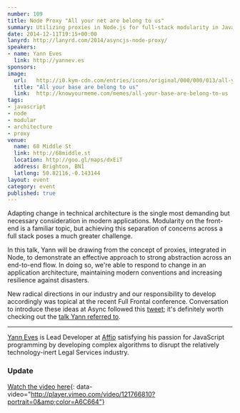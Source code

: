 ```yaml
---
number: 109
title: Node Proxy "All your net are belong to us"
summary: Utilizing proxies in Node.js for full-stack modularity in JavaScript applications.
date: 2014-12-11T19:15+00:00
lanyrd: http://lanyrd.com/2014/asyncjs-node-proxy/
speakers:
- name: Yann Eves
  link: http://yannev.es
sponsors:
image:
  url:   http://i0.kym-cdn.com/entries/icons/original/000/000/013/all-your-base.png
  title: "All your base are belong to us"
  link:  http://knowyourmeme.com/memes/all-your-base-are-belong-to-us
tags:
- javascript
- node
- modular
- architecture
- proxy
venue:
  name: 68 Middle St
  link: http://68middle.st
  location: http://goo.gl/maps/dxEiT
  address: Brighton, BN1
  latlong: 50.82116,-0.143144
layout: event
category: event
published: true
---
```


Adapting change in technical architecture is the single most demanding but necessary consideration in modern applications. Modularity on the front-end is a familiar topic, but achieving this separation of concerns across a full stack poses a much greater challenge.

In this talk, Yann will be drawing from the concept of proxies, integrated in Node, to demonstrate an effective approach to strong abstraction across an end-to-end flow. In doing so, we're able to respond to change in an application architecture, maintaining modern conventions and increasing resilience against disasters.

New radical directions in our industry and our responsibility to develop accordingly was topical at the recent Full Frontal conference. Conversation to introduce these ideas at Async followed this [tweet](https://twitter.com/Aaunel/status/530748335356125184); it's definitely worth checking out the [talk Yann referred to](https://speakerdeck.com/henrikjoreteg/ffconf-dot-org).

***

[Yann Eves](http://yannev.es) is Lead Developer at [Affio](http://www.affio.co.uk) satisfying his passion for JavaScript programming by developing complex algorithms to disrupt the relatively technology-inert Legal Services industry.  

### Update

[Watch the video here](https://vimeo.com/121766810){: data-video="http://player.vimeo.com/video/121766810?portrait=0&amp;color=A6C664"}
